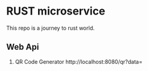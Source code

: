 # RUST microservice
This repo is a journey to rust world. 

## Web Api
1. QR Code Generator
   http://localhost:8080/qr?data=<your-sttring>